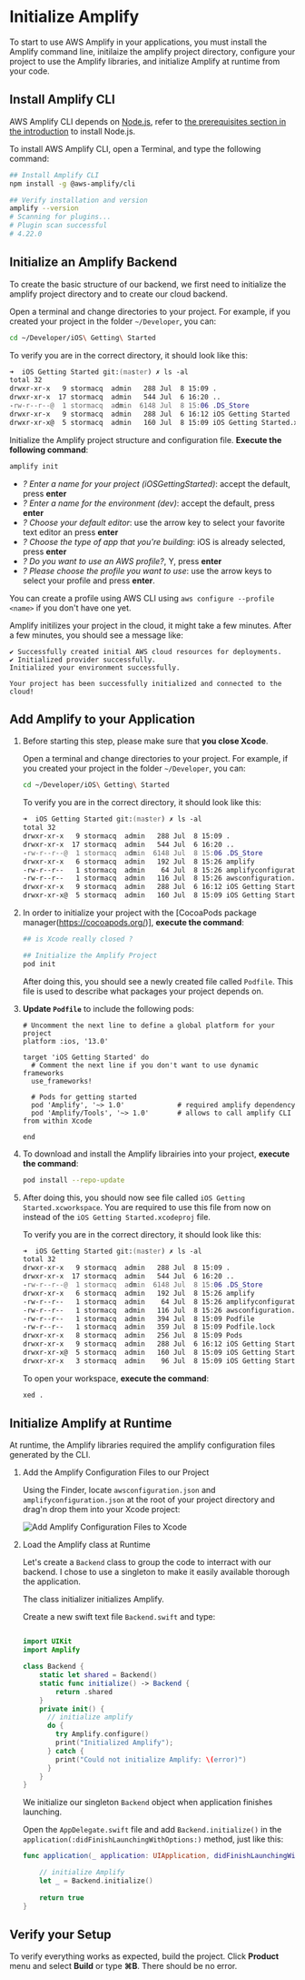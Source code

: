 # Initialize Amplify

To start to use AWS Amplify in your applications, you must install the Amplify command line, initilaize the amplify project directory, configure your project to use the Amplify libraries, and initialize Amplify at runtime from your code.

## Install Amplify CLI

AWS Amplify CLI depends on [Node.js](https://nodejs.org/en/), refer to [the prerequisites section in the introduction](/01_introduction.md) to install Node.js.

To install AWS Amplify CLI, open a Terminal, and type the following command:

```zsh
## Install Amplify CLI
npm install -g @aws-amplify/cli

## Verify installation and version 
amplify --version
# Scanning for plugins...
# Plugin scan successful
# 4.22.0
```

## Initialize an Amplify Backend

To create the basic structure of our backend, we first need to initialize the amplify project directory and to create our cloud backend.

Open a terminal and change directories to your project. For example, if you created your project in the folder `~/Developer`, you can:

```zsh
cd ~/Developer/iOS\ Getting\ Started
```
To verify you are in the correct directory, it should look like this:
```zsh
➜  iOS Getting Started git:(master) ✗ ls -al
total 32
drwxr-xr-x   9 stormacq  admin   288 Jul  8 15:09 .
drwxr-xr-x  17 stormacq  admin   544 Jul  6 16:20 ..
-rw-r--r--@  1 stormacq  admin  6148 Jul  8 15:06 .DS_Store
drwxr-xr-x   9 stormacq  admin   288 Jul  6 16:12 iOS Getting Started
drwxr-xr-x@  5 stormacq  admin   160 Jul  8 15:09 iOS Getting Started.xcodeproj
```

Initialize the Amplify project structure and configuration file. **Execute the following command**:

```zsh
amplify init 
```

- *? Enter a name for your project (iOSGettingStarted)*: accept the default, press **enter**
- *? Enter a name for the environment (dev)*: accept the default, press **enter**
- *? Choose your default editor*: use the arrow key to select your favorite text editor an press **enter**
- *? Choose the type of app that you're building*: iOS is already selected, press **enter** 
- *? Do you want to use an AWS profile?*, Y, press **enter**
- *? Please choose the profile you want to use*: use the arrow keys to select your profile and press **enter**.

You can create a profile using AWS CLI using `aws configure --profile <name>` if you don't have one yet.

Amplify initilizes your project in the cloud, it might take a few minutes. After a few minutes, you should see a message like:

```
✔ Successfully created initial AWS cloud resources for deployments.
✔ Initialized provider successfully.
Initialized your environment successfully.

Your project has been successfully initialized and connected to the cloud!
```

## Add Amplify to your Application

1. Before starting this step, please make sure that **you close Xcode**.
   
   Open a terminal and change directories to your project. For example, if you created your project in the folder `~/Developer`, you can:

    ```zsh
    cd ~/Developer/iOS\ Getting\ Started
    ```    

    To verify you are in the correct directory, it should look like this:
    ```zsh
    ➜  iOS Getting Started git:(master) ✗ ls -al
    total 32
    drwxr-xr-x   9 stormacq  admin   288 Jul  8 15:09 .
    drwxr-xr-x  17 stormacq  admin   544 Jul  6 16:20 ..
    -rw-r--r--@  1 stormacq  admin  6148 Jul  8 15:06 .DS_Store
    drwxr-xr-x   6 stormacq  admin   192 Jul  8 15:26 amplify
    -rw-r--r--   1 stormacq  admin    64 Jul  8 15:26 amplifyconfiguration.json
    -rw-r--r--   1 stormacq  admin   116 Jul  8 15:26 awsconfiguration.json
    drwxr-xr-x   9 stormacq  admin   288 Jul  6 16:12 iOS Getting Started
    drwxr-xr-x@  5 stormacq  admin   160 Jul  8 15:09 iOS Getting Started.xcodeproj
    ```

2. In order to initialize your project with the [CocoaPods package manager(https://cocoapods.org/)], **execute the command**:

   ```zsh
   ## is Xcode really closed ?

   ## Initialize the Amplify Project
   pod init
   ```

   After doing this, you should see a newly created file called `Podfile`. This file is used to describe what packages your project depends on.

3. **Update `Podfile`** to include the following pods:

    ```
    # Uncomment the next line to define a global platform for your project
    platform :ios, '13.0'

    target 'iOS Getting Started' do
      # Comment the next line if you don't want to use dynamic frameworks
      use_frameworks!

      # Pods for getting started
      pod 'Amplify', '~> 1.0'             # required amplify dependency
      pod 'Amplify/Tools', '~> 1.0'       # allows to call amplify CLI from within Xcode

    end
    ```

4. To download and install the Amplify librairies into your project, **execute the command**:

    ```zsh
    pod install --repo-update
    ```

5. After doing this, you should now see file called `iOS Getting Started.xcworkspace`. You are required to use this file from now on instead of the `iOS Getting Started.xcodeproj` file.

    To verify you are in the correct directory, it should look like this:
    ```zsh
    ➜  iOS Getting Started git:(master) ✗ ls -al
    total 32
    drwxr-xr-x   9 stormacq  admin   288 Jul  8 15:09 .
    drwxr-xr-x  17 stormacq  admin   544 Jul  6 16:20 ..
    -rw-r--r--@  1 stormacq  admin  6148 Jul  8 15:06 .DS_Store
    drwxr-xr-x   6 stormacq  admin   192 Jul  8 15:26 amplify
    -rw-r--r--   1 stormacq  admin    64 Jul  8 15:26 amplifyconfiguration.json
    -rw-r--r--   1 stormacq  admin   116 Jul  8 15:26 awsconfiguration.json
    -rw-r--r--   1 stormacq  admin   394 Jul  8 15:09 Podfile
    -rw-r--r--   1 stormacq  admin   359 Jul  8 15:09 Podfile.lock
    drwxr-xr-x   8 stormacq  admin   256 Jul  8 15:09 Pods
    drwxr-xr-x   9 stormacq  admin   288 Jul  6 16:12 iOS Getting Started
    drwxr-xr-x@  5 stormacq  admin   160 Jul  8 15:09 iOS Getting Started.xcodeproj
    drwxr-xr-x   3 stormacq  admin    96 Jul  8 15:09 iOS Getting Started.xcworkspace
    ```

    To open your workspace, **execute the command**:

    ```zsh
    xed .
    ```

## Initialize Amplify at Runtime

At runtime, the Amplify libraries required the amplify configuration files generated by the CLI.

1. Add the Amplify Configuration Files to our Project

    Using the Finder, locate `awsconfiguration.json` and `amplifyconfiguration.json` at the root of your project directory and drag'n drop them into your Xcode project:

    ![Add Amplify Configuration Files to Xcode](img/03_10.gif)

2. Load the Amplify class at Runtime 

    Let's create a `Backend` class to group the code to interract with our backend. I chose to use a singleton to make it easily available thorough the application.

    The class initializer initializes Amplify.

    Create a new swift text file `Backend.swift` and type:

    ```swift

    import UIKit
    import Amplify

    class Backend {
        static let shared = Backend()
        static func initialize() -> Backend {
            return .shared
        }
        private init() {
          // initialize amplify
          do {
            try Amplify.configure()
            print("Initialized Amplify");
          } catch {
            print("Could not initialize Amplify: \(error)")
          }
        }
    }
    ```

    We initialize our singleton `Backend` object when application finishes launching.

    Open the `AppDelegate.swift` file and add `Backend.initialize()` in the `application(:didFinishLaunchingWithOptions:)` method, just like this:
    ```swift
    func application(_ application: UIApplication, didFinishLaunchingWithOptions launchOptions: [UIApplication.LaunchOptionsKey: Any]?) -> Bool {

        // initialize Amplify
        let _ = Backend.initialize()
        
        return true
    }
    ```
## Verify your Setup

To verify everything works as expected, build the project. Click **Product** menu and select **Build** or type **&#8984;B**. There should be no error.
